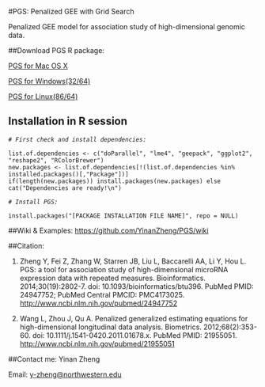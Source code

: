 #PGS: Penalized GEE with Grid Search

Penalized GEE model for association study of high-dimensional genomic data. 

##Download PGS R package:

[PGS for Mac OS X](https://github.com/YinanZheng/PGS/releases/download/PGS_0.1.1/PGS_0.1.1.tgz)

[PGS for Windows(32/64)](https://github.com/YinanZheng/PGS/releases/download/PGS_0.1.1/PGS_0.1.1.zip)

[PGS for Linux(86/64)](https://github.com/YinanZheng/PGS/releases/download/PGS_0.1.0/PGS_0.1.1.tar.gz)

## Installation in R session

_`# First check and install dependencies:`_

    list.of.dependencies <- c("doParallel", "lme4", "geepack", "ggplot2", "reshape2", "RColorBrewer")
    new.packages <- list.of.dependencies[!(list.of.dependencies %in% installed.packages()[,"Package"])]
    if(length(new.packages)) install.packages(new.packages) else cat("Dependencies are ready!\n")
    
_`# Install PGS:`_

    install.packages("[PACKAGE INSTALLATION FILE NAME]", repo = NULL)

##Wiki & Examples:
https://github.com/YinanZheng/PGS/wiki

##Citation:
1.	Zheng Y, Fei Z, Zhang W, Starren JB, Liu L, Baccarelli AA, Li Y, Hou L. PGS: a tool for association study of high-dimensional microRNA expression data with repeated measures. Bioinformatics. 2014;30(19):2802-7. doi: 10.1093/bioinformatics/btu396. PubMed PMID: 24947752; PubMed Central PMCID: PMC4173025. http://www.ncbi.nlm.nih.gov/pubmed/24947752

2.	Wang L, Zhou J, Qu A. Penalized generalized estimating equations for high-dimensional longitudinal data analysis. Biometrics. 2012;68(2):353-60. doi: 10.1111/j.1541-0420.2011.01678.x. PubMed PMID: 21955051. http://www.ncbi.nlm.nih.gov/pubmed/21955051

##Contact me:
Yinan Zheng 

Email: y-zheng@northwestern.edu



